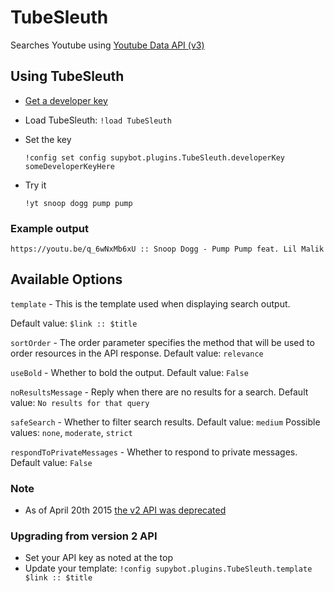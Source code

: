 # TubeSleuth #

Searches Youtube using [Youtube Data API (v3)](https://developers.google.com/youtube/v3/)

## Using TubeSleuth ##

- [Get a developer key](https://code.google.com/apis/youtube/dashboard/gwt/index.html#settings)
- Load TubeSleuth: `!load TubeSleuth`
- Set the key

    `!config set config supybot.plugins.TubeSleuth.developerKey someDeveloperKeyHere`

- Try it

    `!yt snoop dogg pump pump`

### Example output ###

    https://youtu.be/q_6wNxMb6xU :: Snoop Dogg - Pump Pump feat. Lil Malik

## Available Options ##

`template` - This is the template used when displaying search output.

Default value: `$link :: $title`

`sortOrder` - The order parameter specifies the method that will be used to order resources in the API response. Default value: `relevance`

`useBold` - Whether to bold the output. Default value: `False`

`noResultsMessage` - Reply when there are no results for a search. Default value: `No results for that query`

`safeSearch` - Whether to filter search results. Default value: `medium` Possible values: `none`, `moderate`, `strict`

`respondToPrivateMessages` - Whether to respond to private messages. Default value: `False`

### Note ###

- As of April 20th 2015 [the v2 API was deprecated](https://developers.google.com/youtube/2.0/developers_guide_protocol_deprecated)

### Upgrading from version 2 API ###

- Set your API key as noted at the top
- Update your template: `!config supybot.plugins.TubeSleuth.template $link :: $title`











